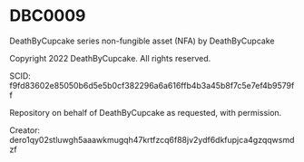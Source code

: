 # DBC0009
DeathByCupcake series non-fungible asset (NFA) by DeathByCupcake

Copyright 2022 DeathByCupcake. All rights reserved.

SCID: f9fd83602e85050b6d5e5b0cf382296a6a616ffb4b3a45b8f7c5e7ef4b9579ff

Repository on behalf of DeathByCupcake as requested, with permission.

Creator: dero1qy02stluwgh5aaawkmugqh47krtfzcq6f88jv2ydf6dkfupjca4gzqqwsmdzf
